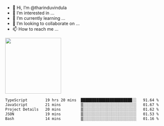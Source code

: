 - 👋 Hi, I’m @tharinduvindula
- 👀 I’m interested in ...
- 🌱 I’m currently learning ...
- 💞️ I’m looking to collaborate on ...
- 📫 How to reach me ...

<!---
tharinduvindula/tharinduvindula is a ✨ special ✨ repository because its `README.md` (this file) appears on your GitHub profile.
You can click the Preview link to take a look at your changes.
--->

<img height="180em" src="https://github-readme-stats.vercel.app/api?username=tharinduvindula&show_icons=true&hide_border=false&&count_private=true&include_all_commits=true" />


<!--START_SECTION:waka-->

```txt
TypeScript        19 hrs 20 mins  ███████████████████████░░   91.64 %
JavaScript        21 mins         ▒░░░░░░░░░░░░░░░░░░░░░░░░   01.67 %
Project Details   20 mins         ▒░░░░░░░░░░░░░░░░░░░░░░░░   01.62 %
JSON              19 mins         ▒░░░░░░░░░░░░░░░░░░░░░░░░   01.53 %
Bash              14 mins         ▒░░░░░░░░░░░░░░░░░░░░░░░░   01.16 %
```

<!--END_SECTION:waka-->
